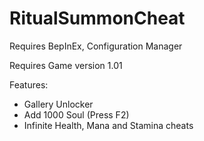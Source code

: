# RitualSummonCheat

Requires BepInEx, Configuration Manager

Requires Game version 1.01

Features:
* Gallery Unlocker
* Add 1000 Soul (Press F2)
* Infinite Health, Mana and Stamina cheats
